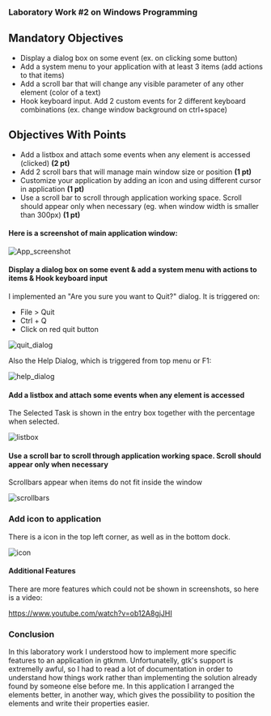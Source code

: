 ### Laboratory Work #2 on Windows Programming


## Mandatory Objectives
* Display a dialog box on some event (ex. on clicking some button) 
* Add a system menu to your application with at least 3 items (add actions to that items)
* Add a scroll bar that will change any visible parameter of any other element (color of a text)
* Hook keyboard input. Add 2 custom events for 2 different keyboard combinations (ex. change window background on ctrl+space) 

## Objectives With Points
* Add a listbox and attach some events when any element is accessed (clicked) **(2 pt)**
* Add 2 scroll bars that will manage main window size or position **(1 pt)**
* Customize your application by adding an icon and using different cursor in application **(1 pt)**
* Use a scroll bar to scroll through application working space. Scroll should appear only when necessary (eg. when window width is smaller than 300px) **(1 pt)**


#### Here is a screenshot of main application window:
![App_screenshot](http://i.imgur.com/iwBNE2D.png)

####  Display a dialog box on some event & add a system menu with actions to items & Hook keyboard input

I implemented an "Are you sure you want to Quit?" dialog. It is triggered on:
* File > Quit 
* Ctrl + Q
* Click on red quit button

![quit_dialog](http://i.imgur.com/1Mx1TzW.png)

Also the Help Dialog, which is triggered from top menu or F1:

![help_dialog](http://i.imgur.com/gycMV3k.png)

#### Add a listbox and attach some events when any element is accessed

The Selected Task is shown in the entry box together with the percentage when selected.

![listbox](http://i.imgur.com/ZxArgel.png)

#### Use a scroll bar to scroll through application working space. Scroll should appear only when necessary

Scrollbars appear when items do not fit inside the window

![scrollbars](http://i.imgur.com/fjiF6dp.png)

### Add icon to application

There is a icon in the top left corner, as well as in the bottom dock.

![icon](http://i.imgur.com/XiGebdL.png)

#### Additional Features

There are more features which could not be shown in screenshots, so here is a video:

https://www.youtube.com/watch?v=ob12A8gjJHI


### Conclusion

In this laboratory work I understood how to implement more specific features to an application in gtkmm. Unfortunatelly, gtk's support is extremelly awful, so I had to read a lot of documentation in order to understand how things work rather than implementing the solution already found by someone else before me. In this application I arranged the elements better, in another way, which gives the possibility to position the elements and write their properties easier. 

